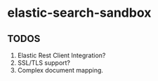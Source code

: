 # elastic-search-sandbox

## TODOS
  1. Elastic Rest Client Integration?
  2. SSL/TLS support?
  3. Complex document mapping.
  
